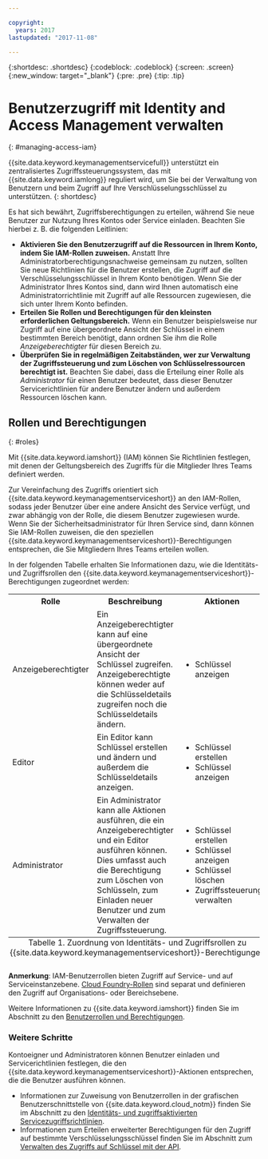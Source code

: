 ```yaml
---

copyright:
  years: 2017
lastupdated: "2017-11-08"

---
```


{:shortdesc: .shortdesc}
{:codeblock: .codeblock}
{:screen: .screen}
{:new_window: target="_blank"}
{:pre: .pre}
{:tip: .tip}

# Benutzerzugriff mit Identity and Access Management verwalten
{: #managing-access-iam}

{{site.data.keyword.keymanagementservicefull}} unterstützt ein zentralisiertes Zugriffssteuerungssystem, das mit {{site.data.keyword.iamlong}} reguliert wird, um Sie bei der Verwaltung von Benutzern und beim Zugriff auf Ihre Verschlüsselungsschlüssel zu unterstützen.
{: shortdesc}

Es hat sich bewährt, Zugriffsberechtigungen zu erteilen, während Sie neue Benutzer zur Nutzung Ihres Kontos oder Service einladen. Beachten Sie hierbei z. B. die folgenden Leitlinien:

- **Aktivieren Sie den Benutzerzugriff auf die Ressourcen in Ihrem Konto, indem Sie IAM-Rollen zuweisen.**
    Anstatt Ihre Administratorberechtigungsnachweise gemeinsam zu nutzen, sollten Sie neue Richtlinien für die Benutzer erstellen, die Zugriff auf die Verschlüsselungsschlüssel in Ihrem Konto benötigen. Wenn Sie der Administrator Ihres Kontos sind, dann wird Ihnen automatisch eine Administratorrichtlinie mit Zugriff auf alle Ressourcen zugewiesen, die sich unter Ihrem Konto befinden.
- **Erteilen Sie Rollen und Berechtigungen für den kleinsten erforderlichen Geltungsbereich.**
    Wenn ein Benutzer beispielsweise nur Zugriff auf eine übergeordnete Ansicht der Schlüssel in einem bestimmten Bereich benötigt, dann ordnen Sie ihm die Rolle _Anzeigeberechtigter_ für diesen Bereich zu.
- **Überprüfen Sie in regelmäßigen Zeitabständen, wer zur Verwaltung der Zugriffssteuerung und zum Löschen von Schlüsselressourcen berechtigt ist.**
    Beachten Sie dabei, dass die Erteilung einer Rolle als _Administrator_ für einen Benutzer bedeutet, dass dieser Benutzer Servicerichtlinien für andere Benutzer ändern und außerdem Ressourcen löschen kann.

## Rollen und Berechtigungen
{: #roles}

Mit {{site.data.keyword.iamshort}} (IAM) können Sie Richtlinien festlegen, mit denen der Geltungsbereich des Zugriffs für die Mitglieder Ihres Teams definiert werden.

Zur Vereinfachung des Zugriffs orientiert sich {{site.data.keyword.keymanagementserviceshort}} an den IAM-Rollen, sodass jeder Benutzer über eine andere Ansicht des Service verfügt, und zwar abhängig von der Rolle, die diesem Benutzer zugewiesen wurde. Wenn Sie der Sicherheitsadministrator für Ihren Service sind, dann können Sie IAM-Rollen zuweisen, die den speziellen {{site.data.keyword.keymanagementserviceshort}}-Berechtigungen entsprechen, die Sie Mitgliedern Ihres Teams erteilen wollen.

In der folgenden Tabelle erhalten Sie Informationen dazu, wie die Identitäts- und Zugriffsrollen den {{site.data.keyword.keymanagementserviceshort}}-Berechtigungen zugeordnet werden:
<table>
  <tr>
    <th>Rolle</th>
    <th>Beschreibung</th>
    <th>Aktionen</th>
  </tr>
  <tr>
    <td>Anzeigeberechtigter</td>
    <td>Ein Anzeigeberechtigter kann auf eine übergeordnete Ansicht der Schlüssel zugreifen. Anzeigeberechtigte können weder auf die Schlüsseldetails zugreifen noch die Schlüsseldetails ändern.</td>
    <td>
      <ul>
        <li>Schlüssel anzeigen</li>
      </ul>
    </td>
  </tr>
  <tr>
    <td>Editor</td>
    <td>Ein Editor kann Schlüssel erstellen und ändern und außerdem die Schlüsseldetails anzeigen.</td>
    <td>
      <ul>
        <li>Schlüssel erstellen</li>
        <li>Schlüssel anzeigen</li>
      </ul>
    </td>
  </tr>
  <tr>
    <td>Administrator</td>
    <td>Ein Administrator kann alle Aktionen ausführen, die ein Anzeigeberechtigter und ein Editor ausführen können. Dies umfasst auch die Berechtigung zum Löschen von Schlüsseln, zum Einladen neuer Benutzer und zum Verwalten der Zugriffssteuerung. </td>
    <td>
      <ul>
        <li>Schlüssel erstellen</li>
        <li>Schlüssel anzeigen</li>
        <li>Schlüssel löschen</li>
        <li>Zugriffssteuerung verwalten</li>
      </ul>
    </td>
  </tr>
  <caption style="caption-side:bottom;">Tabelle 1. Zuordnung von Identitäts- und Zugriffsrollen zu {{site.data.keyword.keymanagementserviceshort}}-Berechtigungen</caption>
</table>

**Anmerkung**: IAM-Benutzerrollen bieten Zugriff auf Service- und auf Serviceinstanzebene. [Cloud Foundry-Rollen](/docs/iam/users_roles.html#cfroles) sind separat und definieren den Zugriff auf Organisations- oder Bereichsebene.

Weitere Informationen zu {{site.data.keyword.iamshort}} finden Sie im Abschnitt zu den [Benutzerrollen und Berechtigungen](/docs/iam/users_roles.html#iamusermanpol).

### Weitere Schritte

Kontoeigner und Administratoren können Benutzer einladen und Servicerichtlinien festlegen, die den {{site.data.keyword.keymanagementserviceshort}}-Aktionen entsprechen, die die Benutzer ausführen können.

- Informationen zur Zuweisung von Benutzerrollen in der grafischen Benutzerschnittstelle von {{site.data.keyword.cloud_notm}} finden Sie im Abschnitt zu den [Identitäts- und zugriffsaktivierten Servicezugriffsrichtlinien](/docs/iam/iamusermanage.html#iammanidaccser).
- Informationen zum Erteilen erweiterter Berechtigungen für den Zugriff auf bestimmte Verschlüsselungsschlüssel finden Sie im Abschnitt zum [Verwalten des Zugriffs auf Schlüssel mit der API](/docs/services/keymgmt/keyprotect_manage_access_api.html).
